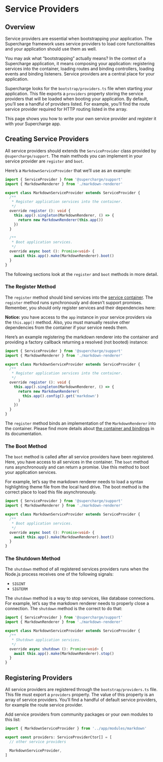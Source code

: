 # Service Providers


## Overview
Service providers are essential when bootstrapping your application. The Supercharge framework uses service providers to load core functionalities and your application should use them as well.

You may ask what “bootstrapping” actually means? In the context of a Supercharge application, it means composing your application: registering services into the container, loading routes and binding controllers, loading events and binding listeners. Service providers are a central place for your application.

Supercharge looks for the `bootstrap/providers.ts` file when starting your application. This file exports a `providers` property storing the service providers that will be loaded when booting your application. By default, you’ll see a handful of providers listed. For example, you’ll find the route service provider required for HTTP routing listed in the array.

This page shows you how to write your own service provider and register it with your Supercharge app.


## Creating Service Providers
All service providers should extends the `ServiceProvider` class provided by `@supercharge/support`. The main methods you can implement in your service provider are `register` and `boot`.

Here’s a `MarkdownServiceProvider` that we’ll use as an example:

```ts
import { ServiceProvider } from '@supercharge/support'
import { MarkdownRenderer } from './markdown-renderer'

export class MarkdownServiceProvider extends ServiceProvider {
  /**
   * Register application services into the container.
   */
  override register (): void {
    this.app().singleton(MarkdownRenderer, () => {
      return new MarkdownRenderer(this.app())
    })
  }

  /**
   * Boot application services.
   */
  override async boot (): Promise<void> {
    await this.app().make(MarkdownRenderer).boot()
  }
}
```

The following sections look at the `register` and `boot` methods in more detail.


### The Register Method
The `register` method should bind services into the [service container](/docs/service-container). The `register` method runs synchronously and doesn’t support promises. Remember, you should only register services and their dependencies here:

**Notice:** you have access to the `app` instance in your service providers via the `this.app()` method. Also, you must manually resolve other dependencies from the container if your service needs them.

Here’s an example registering the markdown renderer into the container and providing a factory callback returning a resolved (not booted) instance:

```ts
import { ServiceProvider } from '@supercharge/support'
import { MarkdownRenderer } from './markdown-renderer'

export class MarkdownServiceProvider extends ServiceProvider {
  /**
   * Register application services into the container.
   */
  override register (): void {
    this.app().singleton(MarkdownRenderer, () => {
      return new MarkdownRenderer(
        this.app().config().get('markdown')
      )
    })
  }
}
```

The `register` method binds an implementation of the `MarkdownRenderer` into the container. Please find more details about [the container and bindings](/docs/service-container) in its documentation.


### The Boot Method
The `boot` method is called after all service providers have been registered. Here, you have access to all services in the container. The `boot` method runs asynchronously and can return a promise. Use this method to boot your application services.

For example, let’s say the markdown renderer needs to load a syntax highlighting theme file from the local hard drive. The boot method is the correct place to load this file asynchronously.

```ts
import { ServiceProvider } from '@supercharge/support'
import { MarkdownRenderer } from './markdown-renderer'

export class MarkdownServiceProvider extends ServiceProvider {
  /**
   * Boot application services.
   */
  override async boot (): Promise<void> {
    await this.app().make(MarkdownRenderer).boot()
  }
}
```


### The Shutdown Method
The `shutdown` method of all registered services providers runs when the Node.js process receives one of the following signals:

- `SIGINT`
- `SIGTERM`

The `shutdown` method is a way to stop services, like database connections. For example, let’s say the markdown renderer needs to properly close a connection. The `shutdown` method is the correct to do that:

```ts
import { ServiceProvider } from '@supercharge/support'
import { MarkdownRenderer } from './markdown-renderer'

export class MarkdownServiceProvider extends ServiceProvider {
  /**
   * Shutdown application services.
   */
  override async shutdown (): Promise<void> {
    await this.app().make(MarkdownRenderer).stop()
  }
}
```


## Registering Providers
All service providers are registered through the `bootstrap/providers.ts` file. This file must export a `providers` property. The value of this property is an array of service providers. You’ll find a handful of default service providers, for example the route service provider.

Add service providers from community packages or your own modules to this list:

```ts
import { MarkdownServiceProvider } from '../app/modules/markdown'

export const providers: ServiceProviderCtor[] = [
  // other service providers

  MarkdownServiceProvider,
]
```
